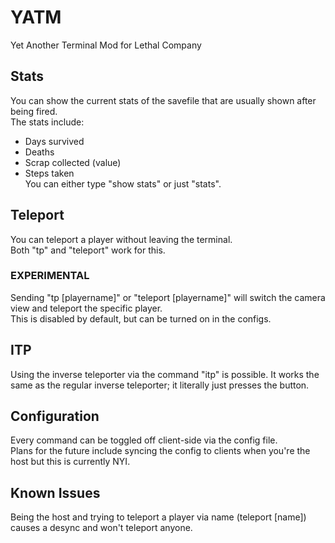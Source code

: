 # YATM
Yet Another Terminal Mod for Lethal Company

## Stats
You can show the current stats of the savefile that are usually shown after being fired.<br />
The stats include:
- Days survived
- Deaths
- Scrap collected (value)
- Steps taken
<br />You can either type "show stats" or just "stats".

## Teleport
You can teleport a player without leaving the terminal.<br />
Both "tp" and "teleport" work for this.<br />
### EXPERIMENTAL
Sending "tp [playername]" or "teleport [playername]" will switch the camera view and teleport the specific player.<br />
This is disabled by default, but can be turned on in the configs.

## ITP
Using the inverse teleporter via the command "itp" is possible.
It works the same as the regular inverse teleporter; it literally just presses the button.

## Configuration
Every command can be toggled off client-side via the config file.<br />
Plans for the future include syncing the config to clients when you're the host but this is currently NYI.

## Known Issues
Being the host and trying to teleport a player via name (teleport [name]) causes a desync and won't teleport anyone.
